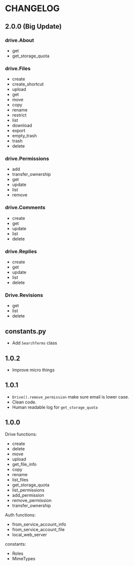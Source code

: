 # CHANGELOG

## 2.0.0 (Big Update)

### drive.About
- get
- get_storage_quota

### drive.Files
- create
- create_shortcut
- upload
- get
- move
- copy
- rename
- restrict
- list
- download
- export
- empty_trash
- trash
- delete

### drive.Permissions
- add
- transfer_ownership
- get
- update
- list
- remove

### drive.Comments
- create
- get
- update
- list
- delete

### drive.Replies
- create
- get
- update
- list
- delete

### Drive.Revisions
- get
- list
- delete

## constants.py
- Add `SearchTerms` class


## 1.0.2
- Improve micro things

## 1.0.1
- `Drive().remove_permission` make sure email is lower case.
- Clean code.
- Human readable log for `get_storage_quota`

## 1.0.0
Drive functions:
- create
- delete
- move
- upload
- get_file_info
- copy
- rename
- list_files
- get_storage_quota
- list_permissions
- add_permission
- remove_permission
- transfer_ownership

Auth functions:
- from_service_account_info
- from_service_account_file
- local_web_server

constants:
- Roles
- MimeTypes